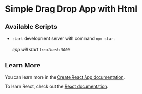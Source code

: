 # Simple Drag Drop App with Html

## Available Scripts

- `start` development server with command `npm start`
  ###### app will start `localhost:3000`

## Learn More

You can learn more in the [Create React App documentation](https://facebook.github.io/create-react-app/docs/getting-started).

To learn React, check out the [React documentation](https://reactjs.org/).
